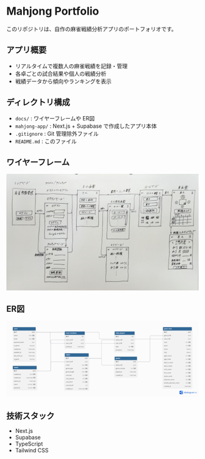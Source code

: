 # Mahjong Portfolio

このリポジトリは、自作の麻雀戦績分析アプリのポートフォリオです。

## アプリ概要
- リアルタイムで複数人の麻雀戦績を記録・管理
- 各卓ごとの試合結果や個人の戦績分析
- 戦績データから傾向やランキングを表示

## ディレクトリ構成
- `docs/` : ワイヤーフレームや ER図
- `mahjong-app/` : Next.js + Supabase で作成したアプリ本体
- `.gitignore` : Git 管理除外ファイル
- `README.md` : このファイル

## ワイヤーフレーム
![Wireframe](docs/wireframe.jpg)

## ER図
![ER Diagram](docs/er_diagram.png)

## 技術スタック
- Next.js
- Supabase
- TypeScript
- Tailwind CSS
